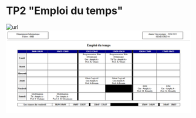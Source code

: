 # TP2 "Emploi du temps"
![url](https://drisselalaoui.github.io/TP1/)
![EMploi du temps](image/Emploi.png)
